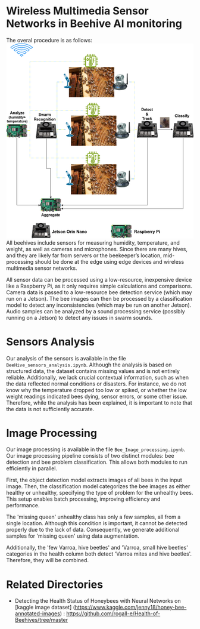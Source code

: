 # Wireless Multimedia Sensor Networks in Beehive AI monitoring

The overal procedure is as follows:
![WMSN Beehive AI](.imgs/bee_wmsn.png)
All beehives include sensors for measuring humidity, temperature, and weight, as well as cameras and microphones. Since there are many hives, and they are likely far from servers or the beekeeper’s location, mid-processing should be done at the edge using edge devices and wireless multimedia sensor networks.

All sensor data can be processed using a low-resource, inexpensive device like a Raspberry Pi, as it only requires simple calculations and comparisons. Camera data is passed to a low-resource bee detection service (which may run on a Jetson). The bee images can then be processed by a classification model to detect any inconsistencies (which may be run on another Jetson). Audio samples can be analyzed by a sound processing service (possibly running on a Jetson) to detect any issues in swarm sounds.

# Sensors Analysis
Our analysis of the sensors is available in the file `BeeHive_sensors_analysis.ipynb`. Although the analysis is based on structured data, the dataset contains missing values and is not entirely reliable. Additionally, we lack crucial contextual information, such as when the data reflected normal conditions or disasters. For instance, we do not know why the temperature dropped too low or spiked, or whether the low weight readings indicated bees dying, sensor errors, or some other issue. Therefore, while the analysis has been explained, it is important to note that the data is not sufficiently accurate.


# Image Processing
Our image processing is available in the file `Bee_Image_processing.ipynb`. Our image processing pipeline consists of two distinct modules: bee detection and bee problem classification. This allows both modules to run efficiently in parallel.

First, the object detection model extracts images of all bees in the input image. Then, the classification model categorizes the bee images as either healthy or unhealthy, specifying the type of problem for the unhealthy bees. This setup enables batch processing, improving efficiency and performance.

The 'missing queen' unhealthy class has only a few samples, all from a single location. Although this condition is important, it cannot be detected properly due to the lack of data. Consequently, we generate additional samples for 'missing queen' using data augmentation.

Additionally, the 'few Varroa, hive beetles' and 'Varroa, small hive beetles' categories in the health column both detect 'Varroa mites and hive beetles'. Therefore, they will be combined.

# Related Directories
- Detecting the Health Status of Honeybees with Neural Networks on [kaggle image dataset] (https://www.kaggle.com/jenny18/honey-bee-annotated-images) : <https://github.com/rogall-e/Health-of-Beehives/tree/master>

